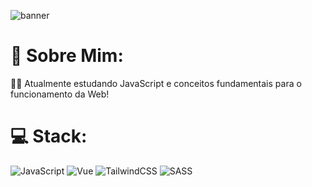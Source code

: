 ![banner](https://github.com/user-attachments/assets/c650b100-9946-4ff6-b256-5755e5f05f9e)

# 💫 Sobre Mim:
👨‍💻 Atualmente estudando JavaScript e conceitos fundamentais para o funcionamento da Web!

# 💻 Stack:
![JavaScript](https://img.shields.io/badge/javascript-%23323330.svg?style=for-the-badge&logo=javascript&logoColor=%23F7DF1E) ![Vue](https://img.shields.io/badge/Vue.js-35495E?style=for-the-badge&logo=vuedotjs&logoColor=4FC08D) ![TailwindCSS](https://img.shields.io/badge/Tailwind_CSS-grey?style=for-the-badge&logo=tailwind-css&logoColor=38B2AC) ![SASS](https://img.shields.io/badge/Sass-C69?style=for-the-badge&logo=sass&logoColor=fff)
